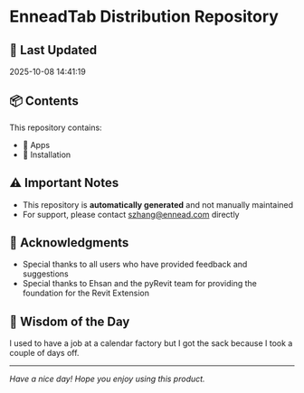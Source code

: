 # EnneadTab Distribution Repository

## 📅 Last Updated
2025-10-08 14:41:19



## 📦 Contents
This repository contains:
- 📂 Apps
- 📂 Installation

## ⚠️ Important Notes
- This repository is **automatically generated** and not manually maintained
- For support, please contact szhang@ennead.com directly

## 🙏 Acknowledgments
- Special thanks to all users who have provided feedback and suggestions
- Special thanks to Ehsan and the pyRevit team for providing the foundation for the Revit Extension

## 💭 Wisdom of the Day
I used to have a job at a calendar factory but I got the sack because I took a couple of days off.

---
*Have a nice day! Hope you enjoy using this product.*
